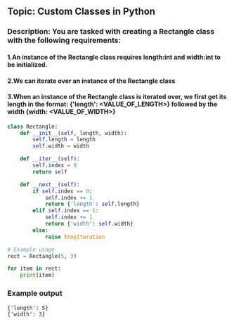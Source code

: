 ## Topic: Custom Classes in Python
### Description: You are tasked with creating a Rectangle class with the following requirements:
####  1.An instance of the Rectangle class requires length:int and width:int to be initialized.
####  2.We can iterate over an instance of the Rectangle class 
####  3.When an instance of the Rectangle class is iterated over, we first get its length in the format: {'length': <VALUE_OF_LENGTH>} followed by the width {width: <VALUE_OF_WIDTH>}


``` Python
class Rectangle:
    def __init__(self, length, width):
        self.length = length
        self.width = width

    def __iter__(self):
        self.index = 0
        return self

    def __next__(self):
        if self.index == 0:
            self.index += 1
            return {'length': self.length}
        elif self.index == 1:
            self.index += 1
            return {'width': self.width}
        else:
            raise StopIteration

# Example usage
rect = Rectangle(5, 3)

for item in rect:
    print(item)
```
### Example output
``` Output
{'length': 5}
{'width': 3}
```
